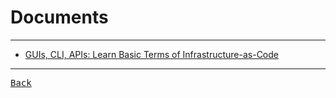 # Documents

---

- [GUIs, CLI, APIs: Learn Basic Terms of Infrastructure-as-Code](https://thenewstack.io/guis-cli-apis-learn-basic-terms-of-infrastructure-as-code/)

---

[<kbd> Back </kbd>](./../readme.md)
